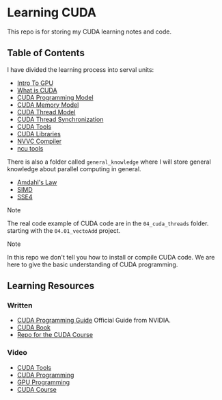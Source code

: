 # Learning CUDA

This repo is for storing my CUDA learning notes and code.

## Table of Contents

I have divided the learning process into serval units:

- [Intro To GPU](/00_intro_to_gpu/README.md)
- [What is CUDA](/01_into_to_cuda/README.md)
- [CUDA Programming Model](/02_cuda_programming/README.md)
- [CUDA Memory Model](/03_cuda_memory/README.md)
- [CUDA Thread Model](/04_cuda_threads/README.md)
- [CUDA Thread Synchronization](/05_cuda_syncronization/README.md)
- [CUDA Tools](/06_cuda_tools/README.md)
- [CUDA Libraries](/07_cuda_libraries/README.md)
- [NVVC Compiler](/08_nvcc_compiler/README.md)
- [ncu tools](/09_ncu_tools/README.md)

There is also a folder called `general_knowledge` where I will store general knowledge about parallel computing in general.

* [Amdahl's Law](amdahl's_law.md)
* [SIMD](/general_knowledge/simd.md)
* [SSE4](/general_knowledge/sse4.md)


> [!NOTE]
> The real code example of CUDA code are in the `04_cuda_threads` folder. starting with the `04.01_vectoAdd` project.

> [!NOTE]
> In this repo we don't tell you how to install or compile CUDA code. We are here to give the basic understanding of CUDA programming.

## Learning Resources

### Written

- [CUDA Programming Guide](https://docs.nvidia.com/cuda/cuda-c-programming-guide/index.html) Official Guide from NVIDIA.
- [CUDA Book](https://github.com/brucefan1983/CUDA-Programming)
- [Repo for the CUDA Course](https://github.com/Infatoshi/cuda-course)
### Video

- [CUDA Tools](https://youtube.com/playlist?list=PL5B692fm6--ukF8S7ul5NmceZhXLRv_lR&si=gTRCu90KSrK6GbMs)
- [CUDA Programming](https://www.youtube.com/watch?v=4APkMJdiudU&list=PLC6u37oFvF40BAm7gwVP7uDdzmW83yHPe)
- [GPU Programming](https://youtube.com/playlist?list=PL5XwKDZZlwaY7t0M5OLprpkJUIrF8Lc9j&si=TjXkimCLNME_Er0A)
- [CUDA Course](https://www.youtube.com/watch?v=86FAWCzIe_4&list=PLQsfs0WLPE7Y_de5-i-_uIxsuXnLe143B)